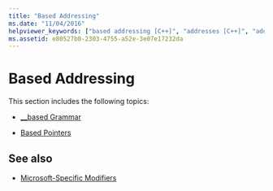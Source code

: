 ```yaml
---
title: "Based Addressing"
ms.date: "11/04/2016"
helpviewer_keywords: ["based addressing [C++]", "addresses [C++]", "addresses [C++], based"]
ms.assetid: e80527b0-2303-4755-a52e-3e07e17232da
---
```

# Based Addressing

This section includes the following topics:

- [__based Grammar](../cpp/based-grammar.md)

- [Based Pointers](../cpp/based-pointers-cpp.md)

## See also

- [Microsoft-Specific Modifiers](../cpp/microsoft-specific-modifiers.md)
